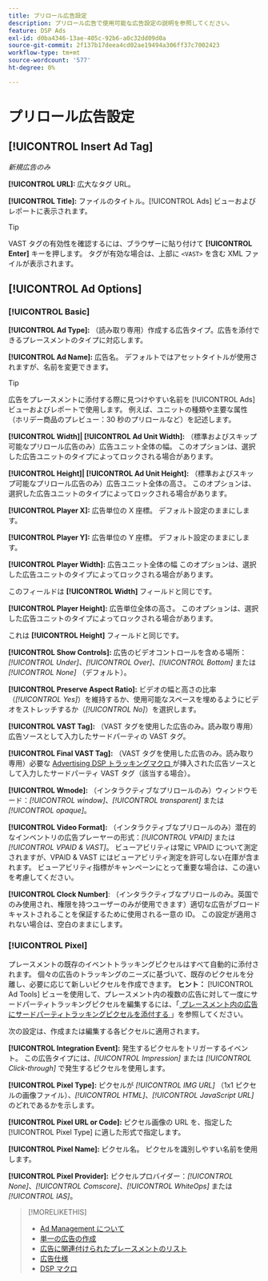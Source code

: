 ```yaml
---
title: プリロール広告設定
description: プリロール広告で使用可能な広告設定の説明を参照してください。
feature: DSP Ads
exl-id: d0ba4346-13ae-405c-92b6-a0c32dd09d0a
source-git-commit: 2f137b17deea4cd02ae19494a306ff37c7002423
workflow-type: tm+mt
source-wordcount: '577'
ht-degree: 0%

---
```


# プリロール広告設定

## [!UICONTROL Insert Ad Tag]

*新規広告のみ*

**[!UICONTROL URL]:** 広大なタグ URL。

**[!UICONTROL Title]:** ファイルのタイトル。[!UICONTROL Ads] ビューおよびレポートに表示されます。

>[!TIP]
>
> VAST タグの有効性を確認するには、ブラウザーに貼り付けて **[!UICONTROL Enter]** キーを押します。 タグが有効な場合は、上部に `<VAST>` を含む XML ファイルが表示されます。

## [!UICONTROL Ad Options]

### [!UICONTROL Basic]

**[!UICONTROL Ad Type]:** （読み取り専用）作成する広告タイプ。広告を添付できるプレースメントのタイプに対応します。

**[!UICONTROL Ad Name]:** 広告名。 デフォルトではアセットタイトルが使用されますが、名前を変更できます。

>[!TIP]
>
> 広告をプレースメントに添付する際に見つけやすい名前を [!UICONTROL Ads] ビューおよびレポートで使用します。 例えば、ユニットの種類や主要な属性（ホリデー商品のプレビュー：30 秒のプリロールなど）を記述します。

**[!UICONTROL Width]| [!UICONTROL Ad Unit Width]:** （標準およびスキップ可能なプリロール広告のみ）広告ユニット全体の幅。 このオプションは、選択した広告ユニットのタイプによってロックされる場合があります。

**[!UICONTROL Height]| [!UICONTROL Ad Unit Height]:** （標準およびスキップ可能なプリロール広告のみ）広告ユニット全体の高さ。 このオプションは、選択した広告ユニットのタイプによってロックされる場合があります。

**[!UICONTROL Player X]:** 広告単位の X 座標。 デフォルト設定のままにします。

**[!UICONTROL Player Y]:** 広告単位の Y 座標。 デフォルト設定のままにします。

**[!UICONTROL Player Width]:** 広告ユニット全体の幅 このオプションは、選択した広告ユニットのタイプによってロックされる場合があります。

このフィールドは **[!UICONTROL Width]** フィールドと同じです。

**[!UICONTROL Player Height]:** 広告単位全体の高さ。 このオプションは、選択した広告ユニットのタイプによってロックされる場合があります。

これは **[!UICONTROL Height]** フィールドと同じです。

**[!UICONTROL Show Controls]:** 広告のビデオコントロールを含める場所：*[!UICONTROL Under]*、*[!UICONTROL Over]*、*[!UICONTROL Bottom]* または *[!UICONTROL None]* （デフォルト）。

**[!UICONTROL Preserve Aspect Ratio]:** ビデオの幅と高さの比率（*[!UICONTROL Yes]*）を維持するか、使用可能なスペースを埋めるようにビデオをストレッチするか（*[!UICONTROL No]*）を選択します。

**[!UICONTROL VAST Tag]:** （VAST タグを使用した広告のみ。読み取り専用）広告ソースとして入力したサードパーティの VAST タグ。

**[!UICONTROL Final VAST Tag]:** （VAST タグを使用した広告のみ。読み取り専用）必要な [Advertising DSP トラッキングマクロ ](/help/dsp/campaign-management/macros.md) が挿入された広告ソースとして入力したサードパーティ VAST タグ（該当する場合）。

**[!UICONTROL Wmode]:** （インタラクティブなプリロールのみ）ウィンドウモード：*[!UICONTROL window]*、*[!UICONTROL transparent]* または *[!UICONTROL opaque]*。

**[!UICONTROL Video Format]:** （インタラクティブなプリロールのみ）潜在的なインベントリの広告プレーヤーの形式：*[!UICONTROL VPAID]* または *[!UICONTROL VPAID & VAST]*。 ビューアビリティは常に VPAID について測定されますが、VPAID &amp; VAST にはビューアビリティ測定を許可しない在庫が含まれます。 ビューアビリティ指標がキャンペーンにとって重要な場合は、この違いを考慮してください。

**[!UICONTROL Clock Number]**: （インタラクティブなプリロールのみ。英国でのみ使用され、権限を持つユーザーのみが使用できます）適切な広告がブロードキャストされることを保証するために使用される一意の ID。 この設定が適用されない場合は、空白のままにします。

### [!UICONTROL Pixel]

プレースメントの既存のイベントトラッキングピクセルはすべて自動的に添付されます。 個々の広告のトラッキングのニーズに基づいて、既存のピクセルを分離し、必要に応じて新しいピクセルを作成できます。 **ヒント：** [!UICONTROL Ad Tools] ビューを使用して、プレースメント内の複数の広告に対して一度にサードパーティトラッキングピクセルを編集するには、「[ プレースメント内の広告にサードパーティトラッキングピクセルを添付する ](/help/dsp/campaign-management/ads/ad-attach-to-placement.md#attach-pixels-ads)」を参照してください。

次の設定は、作成または編集する各ピクセルに適用されます。

**[!UICONTROL Integration Event]:** 発生するピクセルをトリガーするイベント。 この広告タイプには、*[!UICONTROL Impression]* または *[!UICONTROL Click-through]* で発生するピクセルを使用します。

**[!UICONTROL Pixel Type]:** ピクセルが *[!UICONTROL IMG URL]* （1x1 ピクセルの画像ファイル）、*[!UICONTROL HTML]*、*[!UICONTROL JavaScript URL]* のどれであるかを示します。

**[!UICONTROL Pixel URL or Code]:** ピクセル画像の URL を、指定した [!UICONTROL Pixel Type] に適した形式で指定します。

**[!UICONTROL Pixel Name]:** ピクセル名。 ピクセルを識別しやすい名前を使用します。

**[!UICONTROL Pixel Provider]:** ピクセルプロバイダー：*[!UICONTROL None]*、*[!UICONTROL Comscore]*、*[!UICONTROL WhiteOps]* または *[!UICONTROL IAS]*。

>[!MORELIKETHIS]
>
>* [Ad Management について ](ad-about.md)
>* [ 単一の広告の作成 ](ad-create.md)
>* [ 広告に関連付けられたプレースメントのリスト ](/help/dsp/campaign-management/ads/ad-list-placements.md)
>* [ 広告仕様 ](ad-specs.md)
>* [DSP マクロ ](/help/dsp/campaign-management/macros.md)
